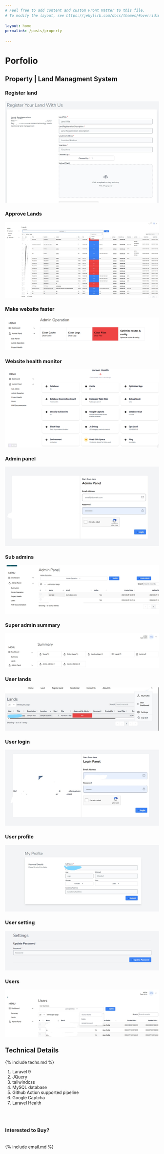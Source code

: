 ```yaml
---
# Feel free to add content and custom Front Matter to this file.
# To modify the layout, see https://jekyllrb.com/docs/themes/#overriding-theme-defaults

layout: home
permalink: /posts/property

---
```



# Porfolio
## Property | Land Managment System

### Register land
![approve lands](/assets/imgs/harbour/register%20land.jpg)

### Approve Lands
![approve lands](/assets/imgs/harbour/lands%20approve.jpg)

### Make website faster
![approve lands](/assets/imgs/harbour/make%20website%20splendid.png)

### Website health monitor
![approve lands](/assets/imgs/harbour/project%20health%20monitoring.png)

### Admin panel
![approve lands](/assets/imgs/harbour/seperate%20admin%20panel.jpg)

### Sub admins
![approve lands](/assets/imgs/harbour/sub%20admins.jpg)

### Super admin summary
![approve lands](/assets/imgs/harbour/summary.jpg)

### User lands
![approve lands](/assets/imgs/harbour/user%20lands.jpg)

### User login
![approve lands](/assets/imgs/harbour/user%20login.jpg)

### User profile
![approve lands](/assets/imgs/harbour/user%20profile.jpg)

### User setting
![approve lands](/assets/imgs/harbour/user%20settings.png)

### Users
![approve lands](/assets/imgs/harbour/users.jpg)


## Technical Details

{% include techs.md %}

1. Laravel 9
2. JQuery
3. tailwindcss
4. MySQL database
5. Github Action supported pipeline
6. Google Captcha
7. Laravel Health
<!----------------------------------------------------------------------------->
<br/><br/>
### Interested to Buy? <br/><br/>
{% include email.md %}
